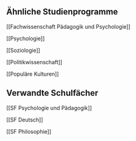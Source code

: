 ## Ähnliche Studienprogramme
[[Fachwissenschaft Pädagogik und Psychologie]]

[[Psychologie]]

[[Soziologie]]

[[Politikwissenschaft]]

[[Populäre Kulturen]]
## Verwandte Schulfächer
[[SF Psychologie und Pädagogik]]

[[SF Deutsch]]

[[SF Philosophie]]